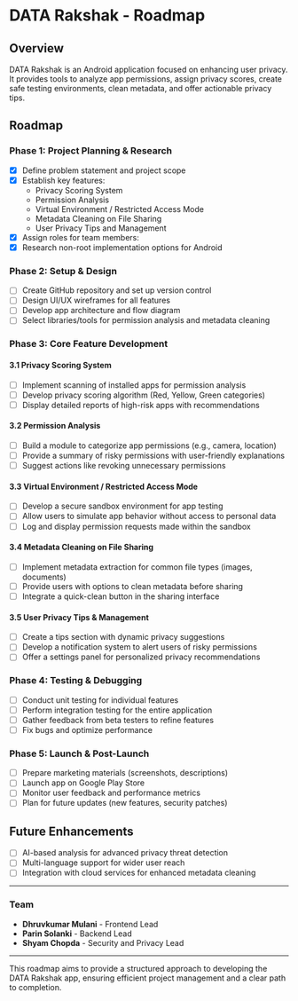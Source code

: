 # DATA Rakshak - Roadmap

## Overview
DATA Rakshak is an Android application focused on enhancing user privacy. It provides tools to analyze app permissions, assign privacy scores, create safe testing environments, clean metadata, and offer actionable privacy tips.

## Roadmap

### Phase 1: Project Planning & Research
- [x] Define problem statement and project scope
- [x] Establish key features:
  - Privacy Scoring System
  - Permission Analysis
  - Virtual Environment / Restricted Access Mode
  - Metadata Cleaning on File Sharing
  - User Privacy Tips and Management
- [x] Assign roles for team members:
- [x] Research non-root implementation options for Android

### Phase 2: Setup & Design
- [ ] Create GitHub repository and set up version control
- [ ] Design UI/UX wireframes for all features
- [ ] Develop app architecture and flow diagram
- [ ] Select libraries/tools for permission analysis and metadata cleaning

### Phase 3: Core Feature Development
#### 3.1 Privacy Scoring System
- [ ] Implement scanning of installed apps for permission analysis
- [ ] Develop privacy scoring algorithm (Red, Yellow, Green categories)
- [ ] Display detailed reports of high-risk apps with recommendations

#### 3.2 Permission Analysis
- [ ] Build a module to categorize app permissions (e.g., camera, location)
- [ ] Provide a summary of risky permissions with user-friendly explanations
- [ ] Suggest actions like revoking unnecessary permissions

#### 3.3 Virtual Environment / Restricted Access Mode
- [ ] Develop a secure sandbox environment for app testing
- [ ] Allow users to simulate app behavior without access to personal data
- [ ] Log and display permission requests made within the sandbox

#### 3.4 Metadata Cleaning on File Sharing
- [ ] Implement metadata extraction for common file types (images, documents)
- [ ] Provide users with options to clean metadata before sharing
- [ ] Integrate a quick-clean button in the sharing interface

#### 3.5 User Privacy Tips & Management
- [ ] Create a tips section with dynamic privacy suggestions
- [ ] Develop a notification system to alert users of risky permissions
- [ ] Offer a settings panel for personalized privacy recommendations

### Phase 4: Testing & Debugging
- [ ] Conduct unit testing for individual features
- [ ] Perform integration testing for the entire application
- [ ] Gather feedback from beta testers to refine features
- [ ] Fix bugs and optimize performance

### Phase 5: Launch & Post-Launch
- [ ] Prepare marketing materials (screenshots, descriptions)
- [ ] Launch app on Google Play Store
- [ ] Monitor user feedback and performance metrics
- [ ] Plan for future updates (new features, security patches)

## Future Enhancements
- [ ] AI-based analysis for advanced privacy threat detection
- [ ] Multi-language support for wider user reach
- [ ] Integration with cloud services for enhanced metadata cleaning

---

### Team
- **Dhruvkumar Mulani** - Frontend Lead
- **Parin Solanki** - Backend Lead
- **Shyam Chopda** - Security and Privacy Lead

---

This roadmap aims to provide a structured approach to developing the DATA Rakshak app, ensuring efficient project management and a clear path to completion.
